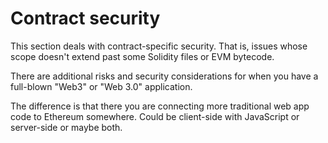 
# Contract security

This section deals with contract-specific security. That is, issues whose scope doesn't extend past some Solidity files or EVM bytecode.

There are additional risks and security considerations for when you have a full-blown "Web3" or "Web 3.0" application.

The difference is that there you are connecting more traditional web app code to Ethereum somewhere. Could be client-side with JavaScript or server-side or maybe both.
